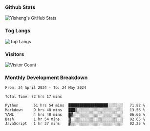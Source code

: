 ### Github Stats
![Yisheng's GitHub Stats](https://github-readme-stats-9qabuvhk1-gongyisheng.vercel.app/api?username=gongyisheng&count_private=true&show_icons=true)
### Tog Langs
![Top Langs](https://github-readme-stats-9qabuvhk1-gongyisheng.vercel.app/api/top-langs/?username=gongyisheng&layout=compact)
### Visitors
![Visitor Count](https://profile-counter.glitch.me/gongyisheng/count.svg)
### Monthly Development Breakdown
<!--START_SECTION:waka-->

```txt
From: 24 April 2024 - To: 24 May 2024

Total Time: 72 hrs 17 mins

Python       51 hrs 54 mins  ██████████████████░░░░░░░   71.82 %
Markdown     9 hrs 48 mins   ███▒░░░░░░░░░░░░░░░░░░░░░   13.56 %
YAML         4 hrs 48 mins   █▓░░░░░░░░░░░░░░░░░░░░░░░   06.66 %
Bash         1 hr 54 mins    ▓░░░░░░░░░░░░░░░░░░░░░░░░   02.65 %
JavaScript   1 hr 37 mins    ▓░░░░░░░░░░░░░░░░░░░░░░░░   02.25 %
```

<!--END_SECTION:waka-->
